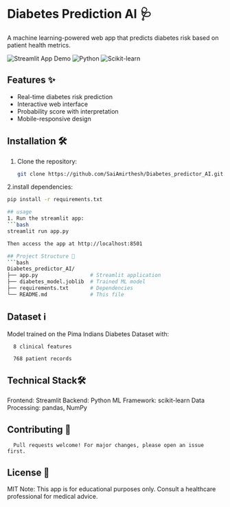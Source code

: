 # Diabetes Prediction AI 🩺

A machine learning-powered web app that predicts diabetes risk based on patient health metrics.

![Streamlit App Demo](https://img.shields.io/badge/Streamlit-FF4B4B?style=for-the-badge&logo=Streamlit&logoColor=white)
![Python](https://img.shields.io/badge/Python-3.10%2B-blue)
![Scikit-learn](https://img.shields.io/badge/Scikit--learn-1.2.2-orange)

## Features ✨
- Real-time diabetes risk prediction
- Interactive web interface
- Probability score with interpretation
- Mobile-responsive design

## Installation 🛠️
1. Clone the repository:
   ```bash
   git clone https://github.com/SaiAmirthesh/Diabetes_predictor_AI.git
2.install dependencies:
   ```bash
   pip install -r requirements.txt

## usage
1. Run the streamlit app:
   ```bash
   streamlit run app.py

   Then access the app at http://localhost:8501

## Project Structure 📂
```bash
   Diabetes_predictor_AI/
   ├── app.py                 # Streamlit application
   ├── diabetes_model.joblib  # Trained ML model
   ├── requirements.txt       # Dependencies
   └── README.md              # This file
```

## Dataset ℹ️

   Model trained on the Pima Indians Diabetes Dataset with:

      8 clinical features

      768 patient records

## Technical Stack🛠️
   
   Frontend: Streamlit
   Backend: Python
   ML Framework: scikit-learn
   Data Processing: pandas, NumPy      

## Contributing 🤝
      Pull requests welcome! For major changes, please open an issue first.

## License 📜
   MIT
   Note: This app is for educational purposes only. Consult a healthcare professional for medical advice.


